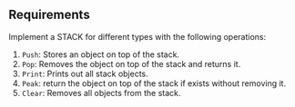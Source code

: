 ## Requirements

Implement a STACK for different types with the following operations:

1. `Push`: Stores an object on top of the stack.
2. `Pop`: Removes the object on top of the stack and returns it.
3. `Print`: Prints out all stack objects.
4. `Peak`: return the object on top of the stack if exists without removing it.
5. `Clear`: Removes all objects from the stack.

